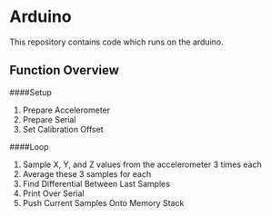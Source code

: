 Arduino
===============
This repository contains code which runs on the arduino. 


## Function Overview
####Setup
1. Prepare Accelerometer
2. Prepare Serial
3. Set Calibration Offset

####Loop
1. Sample X, Y, and Z values from the accelerometer 3 times each
2. Average these 3 samples for each
3. Find Differential Between Last Samples
4. Print Over Serial
5. Push Current Samples Onto Memory Stack